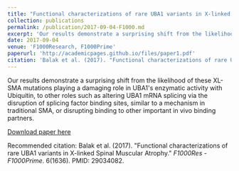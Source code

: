 ```yaml
---
title: "Functional characterizations of rare UBA1 variants in X-linked Spinal Muscular Atrophy"
collection: publications
permalink: /publication/2017-09-04-F1000.md
excerpt: 'Our results demonstrate a surprising shift from the likelihood of these XL-SMA mutations playing a damaging role in UBA1's enzymatic activity with Ubiquitin, to other roles such as altering UBA1 mRNA splicing via the disruption of splicing factor binding sites, similar to a mechanism in traditional SMA, or disrupting binding to other important in vivo binding partners.'
date: 2017-09-04
venue: 'F1000Research, F1000Prime'
paperurl: 'http://academicpages.github.io/files/paper1.pdf'
citation: 'Balak et al. (2017). "Functional characterizations of rare UBA1 variants in X-linked Spinal Muscular Atrophy." <i>F1000Res - F1000Prime</i>. 6(1636). PMID: 29034082.'
---
```

Our results demonstrate a surprising shift from the likelihood of these XL-SMA mutations playing a damaging role in UBA1's enzymatic activity with Ubiquitin, to other roles such as altering UBA1 mRNA splicing via the disruption of splicing factor binding sites, similar to a mechanism in traditional SMA, or disrupting binding to other important in vivo binding partners.

[Download paper here](http://academicpages.github.io/files/paper1.pdf)

Recommended citation: Balak et al. (2017). "Functional characterizations of rare UBA1 variants in X-linked Spinal Muscular Atrophy." <i>F1000Res - F1000Prime</i>. 6(1636). PMID: 29034082.
